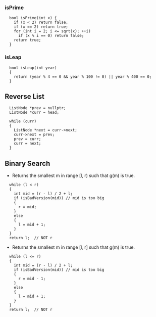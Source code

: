### isPrime
```
  bool isPrime(int x) {
    if (x < 2) return false;
    if (x == 2) return true;
    for (int i = 2; i <= sqrt(x); ++i)
      if (x % i == 0) return false;
    return true;
  }
```
### isLeap
```
  bool isLeap(int year)
  {
    return (year % 4 == 0 && year % 100 != 0) || year % 400 == 0;
  }
```


## Reverse List
```
  ListNode *prev = nullptr;
  ListNode *curr = head;

  while (curr)
  {
    ListNode *next = curr->next;
    curr->next = prev;
    prev = curr;
    curr = next;
  }
```

## Binary Search
- Returns the smallest m in range [l, r) such that g(m) is true.
```
  while (l < r)
  {
    int mid = (r - l) / 2 + l;
    if (isBadVersion(mid)) // mid is too big
    {
      r = mid;
    }
    else
    {
      l = mid + 1;
    }
  }
  return l;  // NOT r   
```
- Returns the smallest m in range [l, r] such that g(m) is true.
```
  while (l <= r)
  {
    int mid = (r - l) / 2 + l;
    if (isBadVersion(mid)) // mid is too big
    {
      r = mid - 1;
    }
    else
    {
      l = mid + 1;
    }
  }
  return l;  // NOT r
```